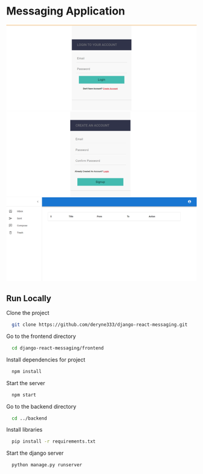 
# Messaging Application

![Login](/screenshoots/login.png?raw=true "Login")
![Signup](/screenshoots/signup.png?raw=true "Signup")
![Main](/screenshoots/main.png?raw=true "Main")


## Run Locally

Clone the project

```bash
  git clone https://github.com/deryne333/django-react-messaging.git
```

Go to the frontend directory

```bash
  cd django-react-messaging/frontend 
```

Install dependencies for project

```bash
  npm install
```

Start the server

```bash
  npm start
```

Go to the backend directory

```bash
  cd ../backend
```

Install libraries

```bash
  pip install -r requirements.txt
```


Start the django server

```bash
  python manage.py runserver
```

  

